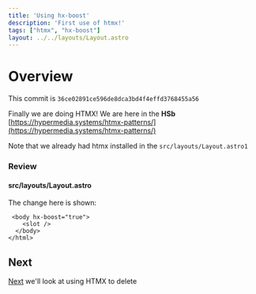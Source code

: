 ```yaml
---
title: 'Using hx-boost'
description: 'First use of htmx!'
tags: ["htmx", "hx-boost"]
layout: ../../layouts/Layout.astro
---
```

# Overview
This commit is `36ce02891ce596de8dca3bd4f4effd3768455a56`

Finally we are doing HTMX!  We are here in the **HSb** [https://hypermedia.systems/htmx-patterns/](https://hypermedia.systems/htmx-patterns/)

Note that we already had htmx installed in the `src/layouts/Layout.astro1`

### Review
####  src/layouts/Layout.astro

The change here is shown:
```
 <body hx-boost="true">
    <slot />
  </body>
</html>
```

## Next
<a href="/posts/post-10">Next</a> we'll look at using HTMX to delete 